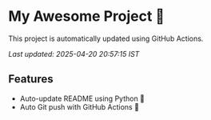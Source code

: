 # My Awesome Project 🚀

This project is automatically updated using GitHub Actions.

_Last updated: 2025-04-20 20:57:15 IST_

## Features
- Auto-update README using Python 🐍
- Auto Git push with GitHub Actions 🤖
